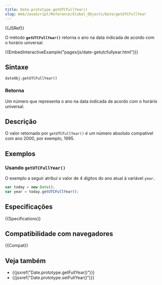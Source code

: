 ```yaml
---
title: Date.prototype.getUTCFullYear()
slug: Web/JavaScript/Reference/Global_Objects/Date/getUTCFullYear
---
```


{{JSRef}}

O método **`getUTCFullYear()`** retorna o ano na data indicada de acordo com o horário universal.

{{EmbedInteractiveExample("pages/js/date-getutcfullyear.html")}}

## Sintaxe

```
dateObj.getUTCFullYear()
```

### Retorna

Um número que representa o ano na data indicada de acordo com o horário universal.

## Descrição

O valor retornado por `getUTCFullYear()` é um número absoluto compatível com ano 2000, por exemplo, 1995.

## Exemplos

### Usando `getUTCFullYear()`

O exemplo a seguir atribui o valor de 4 dígitos do ano atual à variável `year.`

```js
var today = new Date();
var year = today.getUTCFullYear();
```

## Especificações

{{Specifications}}

## Compatibilidade com navegadores

{{Compat}}

## Veja também

- {{jsxref("Date.prototype.getFullYear()")}}
- {{jsxref("Date.prototype.setFullYear()")}}
